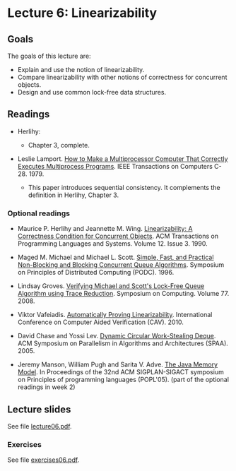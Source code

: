 # Lecture 6: Linearizability

## Goals

The goals of this lecture are:

* Explain and use the notion of linearizability.
* Compare linearizability with other notions of correctness for concurrent objects. 
* Design and use common lock-free data structures.

## Readings

* Herlihy:
  * Chapter 3, complete.

* Leslie Lamport. [How to Make a Multiprocessor Computer That Correctly Executes Multiprocess Programs](https://www.microsoft.com/en-us/research/uploads/prod/2016/12/How-to-Make-a-Multiprocessor-Computer-That-Correctly-Executes-Multiprocess-Programs.pdf). IEEE Transactions on Computers C-28. 1979.
  * This paper introduces sequential consistency. It complements the definition in Herlihy, Chapter 3.



### Optional readings

* Maurice P. Herlihy and Jeannette M. Wing. [Linearizability: A Correctness Condition for Concurrent Objects](https://dl.acm.org/doi/10.1145/78969.78972). ACM Transactions on Programming Languages and Systems. Volume 12. Issue 3. 1990.
  
* Maged M. Michael and Michael L. Scott. [Simple, Fast, and Practical Non-Blocking and Blocking Concurrent Queue Algorithms](https://www.cs.rochester.edu/~scott/papers/1996_PODC_queues.pdf). Symposium on Principles of Distributed Computing (PODC). 1996.

* Lindsay Groves. [Verifying Michael and Scott's Lock-Free Queue Algorithm using Trace Reduction](https://dl.acm.org/doi/pdf/10.5555/1379361.1379385). Symposium on Computing. Volume 77. 2008.

* Viktor Vafeiadis. [Automatically Proving Linearizability](https://link.springer.com/content/pdf/10.1007/978-3-642-14295-6_40.pdf?pdf=inline%20link). International Conference on Computer Aided Verification (CAV). 2010.

* David Chase and Yossi Lev. [Dynamic Circular Work-Stealing Deque](https://www.dre.vanderbilt.edu/~schmidt/PDF/work-stealing-dequeue.pdf). ACM Symposium on Parallelism in Algorithms and Architectures (SPAA). 2005.

* Jeremy Manson, William Pugh and Sarita V. Adve. [The Java Memory Model](https://dl-acm-org.ep.ituproxy.kb.dk/doi/abs/10.1145/1040305.1040336). In Proceedings of the 32nd ACM SIGPLAN-SIGACT symposium on Principles of programming languages (POPL'05). (part of the optional readings in week 2)

## Lecture slides

See file [lecture06.pdf](./lecture06.pdf).

### Exercises

See file [exercises06.pdf](./exercises06.pdf).

